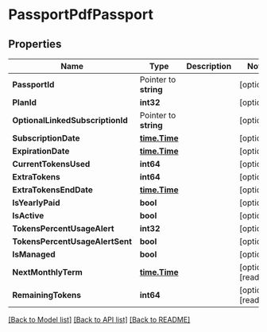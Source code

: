 # PassportPdfPassport

## Properties

Name | Type | Description | Notes
------------ | ------------- | ------------- | -------------
**PassportId** | Pointer to **string** |  | [optional] 
**PlanId** | **int32** |  | [optional] 
**OptionalLinkedSubscriptionId** | Pointer to **string** |  | [optional] 
**SubscriptionDate** | [**time.Time**](time.Time.md) |  | [optional] 
**ExpirationDate** | [**time.Time**](time.Time.md) |  | [optional] 
**CurrentTokensUsed** | **int64** |  | [optional] 
**ExtraTokens** | **int64** |  | [optional] 
**ExtraTokensEndDate** | [**time.Time**](time.Time.md) |  | [optional] 
**IsYearlyPaid** | **bool** |  | [optional] 
**IsActive** | **bool** |  | [optional] 
**TokensPercentUsageAlert** | **int32** |  | [optional] 
**TokensPercentUsageAlertSent** | **bool** |  | [optional] 
**IsManaged** | **bool** |  | [optional] 
**NextMonthlyTerm** | [**time.Time**](time.Time.md) |  | [optional] [readonly] 
**RemainingTokens** | **int64** |  | [optional] [readonly] 

[[Back to Model list]](../README.md#documentation-for-models) [[Back to API list]](../README.md#documentation-for-api-endpoints) [[Back to README]](../README.md)


